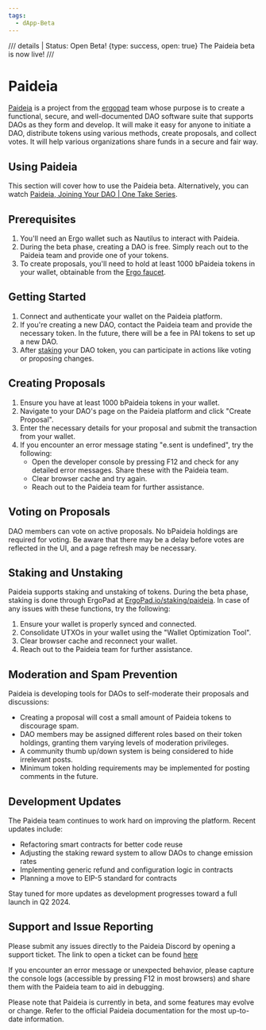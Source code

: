```yaml
---
tags:
  - dApp-Beta
---
```

/// details | Status: Open Beta!
     {type: success, open: true}
The Paideia beta is now live!
///



# Paideia
[Paideia](https://www.paideia.im) is a project from the [ergopad](ergopad.md) team whose purpose is to create a functional, secure, and well-documented DAO software suite that supports DAOs as they form and develop. It will make it easy for anyone to initiate a DAO, distribute tokens using various methods, create proposals, and collect votes. It will help various organizations share funds in a secure and fair way.

## Using Paideia
This section will cover how to use the Paideia beta. Alternatively, you can watch [Paideia, Joining Your DAO | One Take Series](https://youtu.be/YUGNLQ6n8BA).

## Prerequisites
1. You'll need an Ergo wallet such as Nautilus to interact with Paideia.
2. During the beta phase, creating a DAO is free. Simply reach out to the Paideia team and provide one of your tokens.
3. To create proposals, you'll need to hold at least 1000 bPaideia tokens in your wallet, obtainable from the [Ergo faucet](https://ergofaucet.org/).

## Getting Started
1. Connect and authenticate your wallet on the Paideia platform.
2. If you're creating a new DAO, contact the Paideia team and provide the necessary token. In the future, there will be a fee in PAI tokens to set up a new DAO.
3. After [staking](https://app.paideia.im/Sigmanauts/staking/manage) your DAO token, you can participate in actions like voting or proposing changes.

## Creating Proposals
1. Ensure you have at least 1000 bPaideia tokens in your wallet.
2. Navigate to your DAO's page on the Paideia platform and click "Create Proposal".
3. Enter the necessary details for your proposal and submit the transaction from your wallet.
4. If you encounter an error message stating "e.sent is undefined", try the following:
   - Open the developer console by pressing F12 and check for any detailed error messages. Share these with the Paideia team.
   - Clear browser cache and try again.
   - Reach out to the Paideia team for further assistance.

## Voting on Proposals
DAO members can vote on active proposals. No bPaideia holdings are required for voting. Be aware that there may be a delay before votes are reflected in the UI, and a page refresh may be necessary.

## Staking and Unstaking
Paideia supports staking and unstaking of tokens. During the beta phase, staking is done through ErgoPad at [ErgoPad.io/staking/paideia](https://ergopad.io/staking/paideia). In case of any issues with these functions, try the following:
1. Ensure your wallet is properly synced and connected.
2. Consolidate UTXOs in your wallet using the "Wallet Optimization Tool".
3. Clear browser cache and reconnect your wallet.
4. Reach out to the Paideia team for further assistance.

## Moderation and Spam Prevention
Paideia is developing tools for DAOs to self-moderate their proposals and discussions:
- Creating a proposal will cost a small amount of Paideia tokens to discourage spam.
- DAO members may be assigned different roles based on their token holdings, granting them varying levels of moderation privileges.
- A community thumb up/down system is being considered to hide irrelevant posts.
- Minimum token holding requirements may be implemented for posting comments in the future.

## Development Updates
The Paideia team continues to work hard on improving the platform. Recent updates include:
- Refactoring smart contracts for better code reuse
- Adjusting the staking reward system to allow DAOs to change emission rates
- Implementing generic refund and configuration logic in contracts
- Planning a move to EIP-5 standard for contracts

Stay tuned for more updates as development progresses toward a full launch in Q2 2024.

## Support and Issue Reporting

Please submit any issues directly to the Paideia Discord by opening a support ticket. The link to open a ticket can be found [here](https://discord.gg/jP25DeTC8U) 

If you encounter an error message or unexpected behavior, please capture the console logs (accessible by pressing F12 in most browsers) and share them with the Paideia team to aid in debugging.

Please note that Paideia is currently in beta, and some features may evolve or change. Refer to the official Paideia documentation for the most up-to-date information.